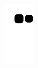 ![Snake animation](https://github.com/eduardodrozda/eduardodrozda/blob/output/github-contribution-grid-snake.svg)
